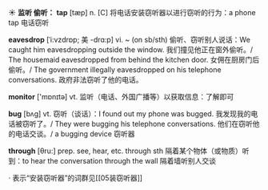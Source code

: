 ☀ <span class="category">**监听 偷听：**</span>
<span class="vocabulary">**tap**</span> [tæp] 
<span class="definition">n. [C] 将电话安装窃听器以进行窃听的行为：</span>a phone tap 电话窃听
           
<span class="vocabulary">**eavesdrop**</span> [ˈi:vzdrɒp; 美 -drɑ:p]
<span class="definition">vi. ~ (on sb/sth) 偷听、窃听别人说话：</span>We caught him eavesdropping outside the window. 我们撞见他正在窗外偷听。/ The housemaid eavesdropped from behind the kitchen door. 女佣在厨房门后偷听。/ The government illegally eavesdropped on his telephone conversations. 政府非法窃听了他的电话。

<span class="vocabulary">**monitor**</span> ['mɒnɪtə] 
<span class="definition">vt. 监听（电话、外国广播等）以获取信息：</span>了解即可  
           
<span class="vocabulary">**bug**</span> [bʌg]
<span class="definition">vt. 窃听（谈话）：</span>I found out my phone was bugged. 我发现我的电话被窃听了。/ They were bugging his telephone conversations. 他们在窃听他的电话交谈。/ a bugging device 窃听器

<span class="vocabulary">**through**</span> [θru:] 
<span class="definition">prep. see, hear, etc. through sth 隔着某个物体（或物质）听到：</span>to hear the conversation through the wall 隔着墙听别人交谈

· 表示“安装窃听器”的词群见[[05装窃听器]]
